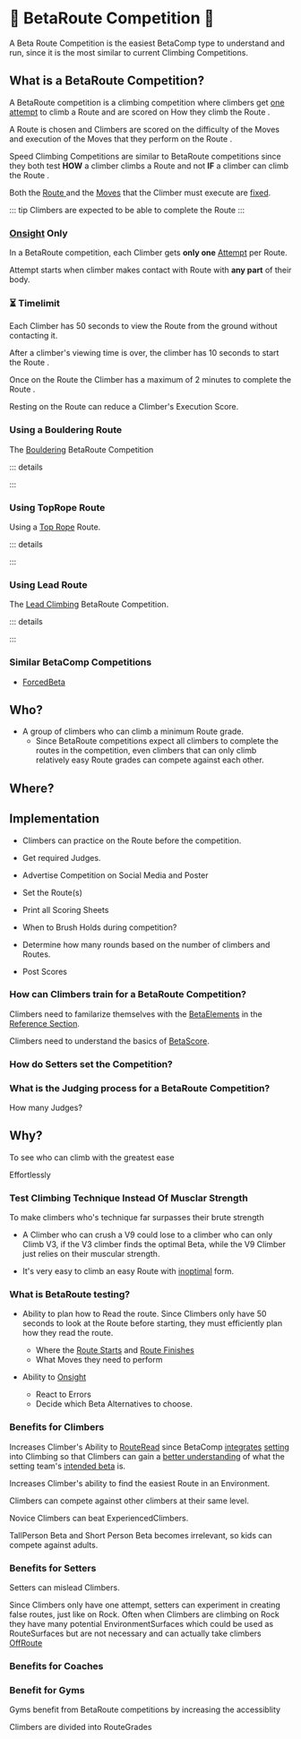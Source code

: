 # 🔺 <route>BetaRoute Competition</route> 🔺

A Beta <route>Route</route> Competition is the easiest BetaComp type to understand and run, since it is the most similar to current Climbing Competitions. 

## What is a BetaRoute Competition?

A BetaRoute competition is a climbing competition where climbers get [one attempt](/reference/BetaComp/BetaRoute#onsight-only) to climb a <route>Route</route> and are scored on How they climb the  <route>Route</route> . 

A <route>Route</route> is chosen and Climbers are scored on the difficulty of the <move>Moves</move> and execution of the <move>Moves</move> that they perform on the  <route>Route</route> .

Speed Climbing Competitions are similar to BetaRoute competitions since they both test **HOW** a climber climbs a <route>Route</route> and not **IF** a climber can climb the  <route>Route</route> .

Both the [ <route>Route</route> ](/reference/Route/RouteOverview) and the [<move>Moves</move>](/reference/Move/MoveOverview) that the Climber must execute are [fixed](/reference/Glossary#fixed).



::: tip 
Climbers are expected to be able to complete the  <route>Route</route> 
:::

### [Onsight](/reference/Glossary#onsight) Only

In a BetaRoute competition, each Climber gets **only one** [Attempt](/reference/Glossary#attempt) per Route.

Attempt starts when climber makes contact with <route>Route</route> with **any part** of their body.

### ⏳ Timelimit

Each Climber has 50 seconds to view the <route>Route</route> from the ground without contacting it.

After a climber's <neuro>viewing</neuro> time is over, the climber has 10 seconds to start the  <route>Route</route> .

Once on the <route>Route</route> the Climber has a maximum of 2 minutes to complete the  <route>Route</route> .

Resting on the <route>Route</route> can reduce a Climber's Execution Score.

### Using a Bouldering Route

The [Bouldering](/reference/Glossary#bouldering) BetaRoute Competition 

::: details


:::

### Using TopRope Route

Using a [Top Rope](/reference/Glossary#top-rope) Route.

::: details


:::


### Using Lead Route

The [Lead Climbing](/reference/Glossary#lead-climbing) BetaRoute Competition.

::: details


:::


### Similar BetaComp Competitions

- [<beta>ForcedBeta</beta>](/reference/BetaComp/ForcedBeta)


## Who?

- A group of climbers who can climb a minimum <route>Route</route> grade.
    - Since BetaRoute competitions expect all climbers to complete the <route>routes</route> in the competition, even climbers that can only climb relatively easy <route>Route grades</route>  can compete against each other. 

## Where?



## Implementation

- Climbers can practice on the <route>Route</route> before the competition.
- Get required Judges.
- Advertise Competition on Social Media and Poster

- Set the <route>Route(s)</route>
- Print all Scoring Sheets

- When to Brush Holds during competition?
- Determine how many rounds based on the number of climbers and Routes.

- Post Scores

### How can Climbers train for a BetaRoute Competition?

Climbers need to familarize themselves with the [<beta>BetaElements</beta>](/reference/Beta/WhatBetaSystem#BetaElements) in the [Reference Section](/reference/ReferenceOverview).

Climbers need to understand the basics of [<beta>BetaScore</beta>](/reference/Score/Overview).

### How do Setters set the Competition?


### What is the Judging process for a BetaRoute Competition?

How many Judges?

## Why?

To see who can climb with the greatest ease

Effortlessly

### Test Climbing Technique Instead Of Musclar Strength

To make climbers who's <beta>technique</beta> far surpasses their <move>brute strength</move>

- A Climber who can crush a V9 could lose to a climber who can only Climb V3, if the V3 climber <beta>finds the optimal Beta</beta>, while the V9 Climber just relies on their <move>muscular strength</move>.

- It's very easy to climb an easy <route>Route</route> with [inoptimal](/reference/Scoring/Overview#) <beta>form</beta>.


### What is BetaRoute testing?

- Ability to plan how to Read the route. Since Climbers only have 50 seconds to look at the <route>Route</route> before starting, they must efficiently plan how they read the route.
    - Where the [<route>Route Starts</route>]() and [<route>Route Finishes </route>]()
    - What Moves they need to perform

- Ability to [<beta>Onsight</beta>](/reference/Glossary#onsight)
    - React to Errors
    - Decide which <beta>Beta Alternatives</beta> to choose.



### Benefits for Climbers

Increases Climber's Ability to [<beta>RouteRead</beta>](/reference/Beta/BetaAction/ReadBeta#route-reading) since BetaComp [integrates](/guide/Why/Value#integrates) [setting](/officials/Setter/Overview) into Climbing so that Climbers can gain a [<neuro>better understanding</neuro>](/reference/Environment/EnvironmentOverview) of what the setting team's [<beta>intended beta</beta>](/reference/BetaComp/ForcedBeta) is. 

Increases Climber's ability to find the easiest <route>Route</route> in an <envi>Environment</envi>.

Climbers can compete against other climbers at their same level. 

Novice Climbers can beat ExperiencedClimbers.

TallPerson Beta and Short Person Beta becomes irrelevant, so kids can compete against adults.

### Benefits for Setters

Setters can mislead Climbers.

Since Climbers only have one attempt, setters can experiment in creating <route>false routes</route>, just like on <envi>Rock</envi>. Often when Climbers are climbing on <envi>Rock</envi> they have many potential <envi>EnvironmentSurfaces</envi> which could be used as <route>RouteSurfaces</route> but are not necessary and can actually take climbers [<route>OffRoute</route>](/reference/Glossary#offroute) 

### Benefits for Coaches



### Benefit for Gyms 

Gyms benefit from BetaRoute competitions by increasing the accessiblity


Climbers are divided into <route>RouteGrades</route>





